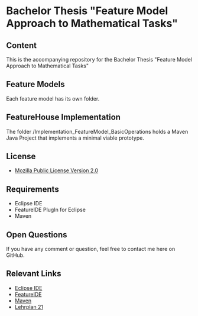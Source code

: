 # Bachelor Thesis "Feature Model Approach to Mathematical Tasks"

## Content
This is the accompanying repository for the Bachelor Thesis "Feature Model Approach to Mathematical Tasks" 

## Feature Models
Each feature model has its own folder.

## FeatureHouse Implementation
The folder /Implementation_FeatureModel_BasicOperations holds a Maven Java Project that implements a minimal viable prototype.

## License
- [Mozilla Public License Version 2.0](LICENSE)

## Requirements
- Eclipse IDE
- FeatureIDE PlugIn for Eclipse
- Maven


## Open Questions
If you have any comment or question, feel free to contact me here on GitHub.

## Relevant Links
- [Eclipse IDE](https://eclipseide.org/)
- [FeatureIDE](https://www.featureide.de/)
- [Maven](https://maven.apache.org/)
- [Lehrplan 21](https://be.lehrplan.ch/index.php?code=b|5|0&la=yes)

